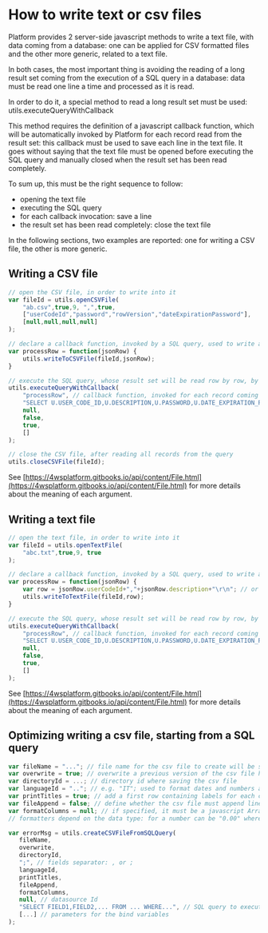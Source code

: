 # How to write text or csv files

Platform provides 2 server-side javascript methods to write a text file, with data coming from a database: one can be applied for CSV formatted files and the other more generic, related to a text file.

In both cases, the most important thing is avoiding the reading of a long result set coming from the execution of a SQL query in a database: data must be read one line a time and processed as it is read.

In order to do it, a special method to read a long result set must be used: utils.executeQueryWithCallback

This method requires the definition of a javascript callback function, which will be automatically invoked by Platform for each record read from the result set: this callback must be used to save each line in the text file. It goes without saying that the text file must be opened before executing the SQL query and manually closed when the result set has been read completely.

To sum up, this must be the right sequence to follow:

* opening the text file
* executing the SQL query
* for each callback invocation: save a line
* the result set has been read completely: close the text file

In the following sections, two examples are reported: one for writing a CSV file, the other is more generic.

## Writing a CSV file

```javascript
// open the CSV file, in order to write into it
var fileId = utils.openCSVFile(
    "ab.csv",true,9, ",",true,
    ["userCodeId","password","rowVersion","dateExpirationPassword"],
    [null,null,null,null]
);

// declare a callback function, invoked by a SQL query, used to write a single line into the CSV file
var processRow = function(jsonRow) {
    utils.writeToCSVFile(fileId,jsonRow);
}

// execute the SQL query, whose result set will be read row by row, by invoking each time the specified callback
utils.executeQueryWithCallback(
    "processRow", // callback function, invoked for each record coming from the query, whose argument will receive a JSON object representing the record
    "SELECT U.USER_CODE_ID,U.DESCRIPTION,U.PASSWORD,U.DATE_EXPIRATION_PASSWORD,U.ROW_VERSION FROM PRM01_USERS U",
    null,
    false,
    true,
    []
);

// close the CSV file, after reading all records from the query
utils.closeCSVFile(fileId);
```

See [https://4wsplatform.gitbooks.io/api/content/File.html](https://4wsplatform.gitbooks.io/api/content/File.html) for more details about the meaning of each argument.

## Writing a text file

```javascript
// open the text file, in order to write into it
var fileId = utils.openTextFile(
    "abc.txt",true,9, true
);

// declare a callback function, invoked by a SQL query, used to write a single line into the text file
var processRow = function(jsonRow) {
    var row = jsonRow.userCodeId+","+jsonRow.description+"\r\n"; // or any other custom logic to use to produce a text content
    utils.writeToTextFile(fileId,row);
}

// execute the SQL query, whose result set will be read row by row, by invoking each time the specified callback
utils.executeQueryWithCallback(
    "processRow", // callback function, invoked for each record coming from the query, whose argument will receive a JSON object representing the record
    "SELECT U.USER_CODE_ID,U.DESCRIPTION,U.PASSWORD,U.DATE_EXPIRATION_PASSWORD,U.ROW_VERSION FROM PRM01_USERS U",
    null,
    false,
    true,
    []
);
```

See [https://4wsplatform.gitbooks.io/api/content/File.html](https://4wsplatform.gitbooks.io/api/content/File.html) for more details about the meaning of each argument.

## Optimizing writing a csv file, starting from a SQL query

```javascript
var fileName = "..."; // file name for the csv file to create will be saved
var overwrite = true; // overwrite a previous version of the csv file having the same name
var directoryId = ...; // directory id where saving the csv file
var languageId = ".."; // e.g. "IT"; used to format dates and numbers according to the language
var printTitles = true; // add a first row containing labels for each column, whose name is like the SELECT's fields
var fileAppend = false; // define whether the csv file must append lines to an already existing file
var formatColumns = null; // if specified, it must be a javascript Array containing formatters for the data read from the SQL query
// formatters depend on the data type: for a number can be "0.00" whereas for a date can be "yyyyMMdd"

var errorMsg = utils.createCSVFileFromSQLQuery(
   fileName, 
   overwrite, 
   directoryId, 
   ";", // fields separator: , or ;
   languageId, 
   printTitles, 
   fileAppend, 
   formatColumns,
   null, // datasource Id
   "SELECT FIELD1,FIELD2,... FROM ... WHERE...", // SQL query to execute
   [...] // parameters for the bind variables
);
```

